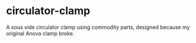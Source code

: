# circulator-clamp
A sous vide circulator clamp using commodity parts, designed because my original
Anova clamp broke.
